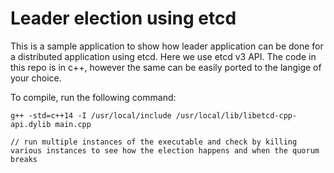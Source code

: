 # Leader election using etcd

This is a sample application to show how leader application can be done for a distributed application using etcd. Here we use etcd v3 API. The code in this repo is in c++, however the same can be easily ported to the langige of your choice.

To compile, run the following command:

```
g++ -std=c++14 -I /usr/local/include /usr/local/lib/libetcd-cpp-api.dylib main.cpp

// run multiple instances of the executable and check by killing various instances to see how the election happens and when the quorum breaks
```